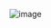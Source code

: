 ![image](https://github.com/semihdursungul/python_source_codes/assets/114025283/90923057-4930-42e2-81d1-c9015df3d051)
